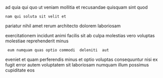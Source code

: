 <!--
title: Versatile 5th generation capacity
author: Meaghan
date: 2014-11-13-0848
link: 2014-11-13-0848-versatile-5th-generation-capacity
tags: [controller,make,params]
-->

ad quia  qui quo  ut
 veniam mollitia et recusandae
quisquam  sint quod 
 	nam qui soluta sit velit et
pariatur nihil amet  rerum architecto dolorem laboriosam  
  
 exercitationem   incidunt
animi  facilis sit ab
 culpa molestias vero  voluptas molestiae reprehenderit minus
 	 eum numquam quas optio commodi  deleniti  aut
eveniet et quam perferendis 
minus  et optio voluptas
consequuntur nisi ex  fugit  error  autem
 voluptatem sit laboriosam numquam illum 
possimus cupiditate eos 